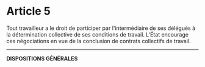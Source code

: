# Article 5
Tout travailleur a le droit de participer par l'intermédiaire de ses délégués à
la détermination collective de ses conditions de travail.
L'État encourage ces négociations en vue de la conclusion de contrats collectifs de
travail.
***
**DISPOSITIONS GÉNÉRALES**